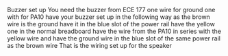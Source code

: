 Buzzer set up
You need the buzzer from ECE 177
one wire for ground one with for PA10
have your buzzer set up in the following way as the brown wire is the ground have it in the blue slot of the power rail
have the yellow one in the normal breadboard
have the wire from the PA10 in series with the yellow wire and have the ground wire in the blue slot of the same power rail as the brown wire
That is the wiring set up for the speaker
